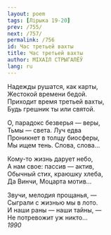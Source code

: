 ```yaml
---
layout: poem
tags: [Лірыка 19-20]
prev: /755/
next: /757/
permalink: /756
id: Час третьей вахты
title: Час третьей вахты
author: МІХАІЛ СТРЫГАЛЁЎ
lang: ru
---
```



Надежды рушатся, как карты,  
Жестокой времени бедой.  
Приходит время третьей вахты,  
Будь грешник ты или святой.  

О, парадокс безверья — веры,  
Тьмы — света. Луч едва  
Проникнет в толщу биосферы,  
Мы ищем тень. Слова, слова...  

Кому-то жизнь дарует небо,  
А нам свое: пассив — актив,  
Обычный стих, краюшку хлеба,  
Да Винчи, Моцарта мотив...  

Звучи, мелодия прощанья, —  
Сыграли с жизнью мы в лото.  
И наши раны — наши тайны, —  
Не потревожит уж никто...  
*1990*  
